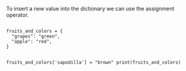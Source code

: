 To insert a new value into the dictionary we can use the assignment operator.

<codeblock language="python" type="lesson">
<code>
fruits_and_colors = {
  "grapes": "green",
  "apple": "red",
}

fruits_and_colors['sapodilla'] = "brown"
print(fruits_and_colors)
</code>
</codeblock>
